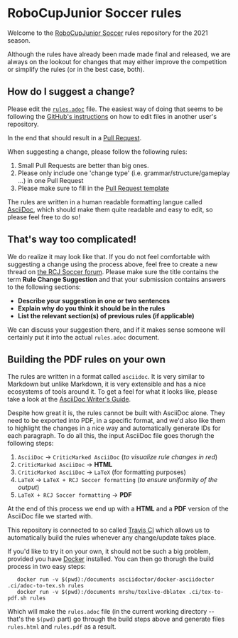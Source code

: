 # RoboCupJunior Soccer rules

Welcome to the [RoboCupJunior Soccer](https://junior.robocup.org/) rules
repository for the 2021 season.

Although the rules have already been made made final and released, we are
always on the lookout for changes that may either improve the competition or
simplify the rules (or in the best case, both).

## How do I suggest a change?

Please edit the [`rules.adoc`](https://github.com/RoboCupJuniorTC/soccer-rules-simulation/blob/master/rules.adoc)
file. The easiest way of doing that seems to be following the
[GitHub's instructions](https://help.github.com/articles/editing-files-in-another-user-s-repository/)
on how to edit files in another user's repository.

In the end that should
result in a [Pull Request](https://help.github.com/articles/creating-a-pull-request/).

When suggesting a change, please follow the following rules:

1. Small Pull Requests are better than big ones.
2. Please only include one 'change type' (i.e. grammar/structure/gameplay ...)
   in one Pull Request
3. Please make sure to fill in the [Pull Request template](PULL_REQUEST_TEMPLATE.md)

The rules are written in a human readable formatting langue called
[AsciiDoc](https://asciidoctor.org/docs/asciidoc-writers-guide/), which should
make them quite readable and easy to edit, so please feel free to do so!

## That's way too complicated!

We do realize it may look like that. If you do not feel comfortable with
suggesting a change using the process above, feel free to create a new thread
on [the RCJ Soccer forum](https://junior.forum.robocup.org/c/robocupjunior-soccer).
Please make sure the title contains the term **Rule Change Suggestion** and
that your submission contains answers to the following sections:

- **Describe your suggestion in one or two sentences**
- **Explain why do you think it should be in the rules**
- **List the relevant section(s) of previous rules (if applicable)**


We can discuss your suggestion there, and if it makes sense someone will
certainly put it into the actual `rules.adoc` document.

## Building the PDF rules on your own

The rules are written in a format called `asciidoc`. It is very similar to
Markdown but unlike Markdown, it is very extensible and has a nice ecosystems
of tools around it. To get a feel for what it looks like, please take a look at
the [AsciiDoc Writer's Guide](https://asciidoctor.org/docs/asciidoc-writers-guide/).

Despite how great it is, the rules cannot be built with AsciiDoc alone. They
need to be exported into PDF, in a specific format, and we'd also like them to
highlight the changes in a nice way and automatically generate IDs for each
paragraph. To do all this, the input AsciiDoc file goes thorugh the following
steps:

1. `AsciiDoc` -> `CriticMarked AsciiDoc` (_to visualize rule changes in red_)
2. `CriticMarked AsciiDoc` -> **HTML**
3. `CriticMarked AsciiDoc` -> `LaTeX` (for formatting purposes)
4. `LaTeX` -> `LaTeX + RCJ Soccer formatting` (_to ensure uniformity of the output_)
5. `LaTeX + RCJ Soccer formatting` -> **PDF**

At the end of this process we end up with a **HTML** and a **PDF** version of
the AsciiDoc file we started with.

This repository is connected to so called [Travis CI](http://travis-ci.org/)
which allows us to automatically build the rules whenever any change/update
takes place.

If you'd like to try it on your own, it should not be such a big problem,
provided you have [Docker](https://docker.com) installed. You can then go
thorugh the build process in two easy steps:

       docker run -v $(pwd):/documents asciidoctor/docker-asciidoctor .ci/adoc-to-tex.sh rules
       docker run -v $(pwd):/documents mrshu/texlive-dblatex .ci/tex-to-pdf.sh rules

Which will make the `rules.adoc` file (in the current working directory --
that's the `$(pwd)` part) go through the build steps above and generate files
`rules.html` and `rules.pdf` as a result.
